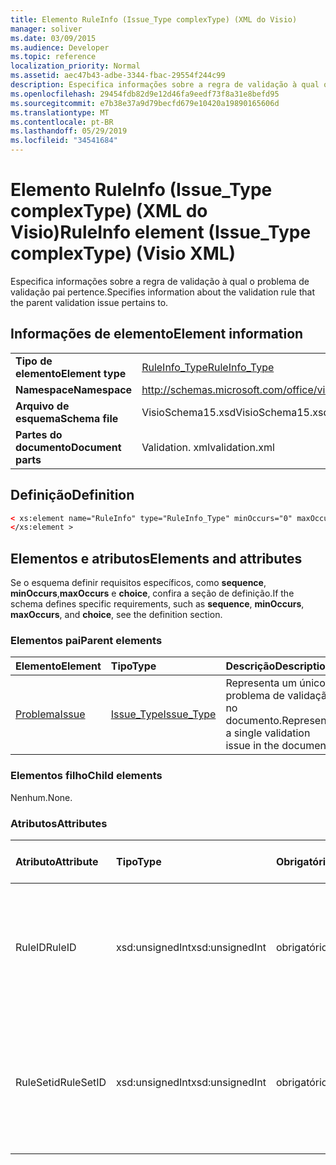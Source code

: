 ```yaml
---
title: Elemento RuleInfo (Issue_Type complexType) (XML do Visio)
manager: soliver
ms.date: 03/09/2015
ms.audience: Developer
ms.topic: reference
localization_priority: Normal
ms.assetid: aec47b43-adbe-3344-fbac-29554f244c99
description: Especifica informações sobre a regra de validação à qual o problema de validação pai pertence.
ms.openlocfilehash: 29454fdb82d9e12d46fa9eedf73f8a31e8befd95
ms.sourcegitcommit: e7b38e37a9d79becfd679e10420a19890165606d
ms.translationtype: MT
ms.contentlocale: pt-BR
ms.lasthandoff: 05/29/2019
ms.locfileid: "34541684"
---
```

# <a name="ruleinfo-element-issuetype-complextype-visio-xml"></a><span data-ttu-id="84d39-103">Elemento RuleInfo (Issue_Type complexType) (XML do Visio)</span><span class="sxs-lookup"><span data-stu-id="84d39-103">RuleInfo element (Issue_Type complexType) (Visio XML)</span></span>

<span data-ttu-id="84d39-104">Especifica informações sobre a regra de validação à qual o problema de validação pai pertence.</span><span class="sxs-lookup"><span data-stu-id="84d39-104">Specifies information about the validation rule that the parent validation issue pertains to.</span></span>
  
## <a name="element-information"></a><span data-ttu-id="84d39-105">Informações de elemento</span><span class="sxs-lookup"><span data-stu-id="84d39-105">Element information</span></span>

|||
|:-----|:-----|
|<span data-ttu-id="84d39-106">**Tipo de elemento**</span><span class="sxs-lookup"><span data-stu-id="84d39-106">**Element type**</span></span> <br/> |[<span data-ttu-id="84d39-107">RuleInfo_Type</span><span class="sxs-lookup"><span data-stu-id="84d39-107">RuleInfo_Type</span></span>](ruleinfo_type-complextypevisio-xml.md) <br/> |
|<span data-ttu-id="84d39-108">**Namespace**</span><span class="sxs-lookup"><span data-stu-id="84d39-108">**Namespace**</span></span> <br/> |http://schemas.microsoft.com/office/visio/2012/main  <br/> |
|<span data-ttu-id="84d39-109">**Arquivo de esquema**</span><span class="sxs-lookup"><span data-stu-id="84d39-109">**Schema file**</span></span> <br/> |<span data-ttu-id="84d39-110">VisioSchema15.xsd</span><span class="sxs-lookup"><span data-stu-id="84d39-110">VisioSchema15.xsd</span></span>  <br/> |
|<span data-ttu-id="84d39-111">**Partes do documento**</span><span class="sxs-lookup"><span data-stu-id="84d39-111">**Document parts**</span></span> <br/> |<span data-ttu-id="84d39-112">Validation. xml</span><span class="sxs-lookup"><span data-stu-id="84d39-112">validation.xml</span></span>  <br/> |
   
## <a name="definition"></a><span data-ttu-id="84d39-113">Definição</span><span class="sxs-lookup"><span data-stu-id="84d39-113">Definition</span></span>

```XML
< xs:element name="RuleInfo" type="RuleInfo_Type" minOccurs="0" maxOccurs="1" >
</xs:element >
```

## <a name="elements-and-attributes"></a><span data-ttu-id="84d39-114">Elementos e atributos</span><span class="sxs-lookup"><span data-stu-id="84d39-114">Elements and attributes</span></span>

<span data-ttu-id="84d39-115">Se o esquema definir requisitos específicos, como **sequence**, **minOccurs**,**maxOccurs** e **choice**, confira a seção de definição.</span><span class="sxs-lookup"><span data-stu-id="84d39-115">If the schema defines specific requirements, such as **sequence**, **minOccurs**, **maxOccurs**, and **choice**, see the definition section.</span></span> 
  
### <a name="parent-elements"></a><span data-ttu-id="84d39-116">Elementos pai</span><span class="sxs-lookup"><span data-stu-id="84d39-116">Parent elements</span></span>

|<span data-ttu-id="84d39-117">**Elemento**</span><span class="sxs-lookup"><span data-stu-id="84d39-117">**Element**</span></span>|<span data-ttu-id="84d39-118">**Tipo**</span><span class="sxs-lookup"><span data-stu-id="84d39-118">**Type**</span></span>|<span data-ttu-id="84d39-119">**Descrição**</span><span class="sxs-lookup"><span data-stu-id="84d39-119">**Description**</span></span>|
|:-----|:-----|:-----|
|[<span data-ttu-id="84d39-120">Problema</span><span class="sxs-lookup"><span data-stu-id="84d39-120">Issue</span></span>](issue-element-issues_type-complextypevisio-xml.md) <br/> |[<span data-ttu-id="84d39-121">Issue_Type</span><span class="sxs-lookup"><span data-stu-id="84d39-121">Issue_Type</span></span>](issue_type-complextypevisio-xml.md) <br/> |<span data-ttu-id="84d39-122">Representa um único problema de validação no documento.</span><span class="sxs-lookup"><span data-stu-id="84d39-122">Represents a single validation issue in the document.</span></span>  <br/> |
   
### <a name="child-elements"></a><span data-ttu-id="84d39-123">Elementos filho</span><span class="sxs-lookup"><span data-stu-id="84d39-123">Child elements</span></span>

<span data-ttu-id="84d39-124">Nenhum.</span><span class="sxs-lookup"><span data-stu-id="84d39-124">None.</span></span>
  
### <a name="attributes"></a><span data-ttu-id="84d39-125">Atributos</span><span class="sxs-lookup"><span data-stu-id="84d39-125">Attributes</span></span>

|<span data-ttu-id="84d39-126">**Atributo**</span><span class="sxs-lookup"><span data-stu-id="84d39-126">**Attribute**</span></span>|<span data-ttu-id="84d39-127">**Tipo**</span><span class="sxs-lookup"><span data-stu-id="84d39-127">**Type**</span></span>|<span data-ttu-id="84d39-128">**Obrigatório**</span><span class="sxs-lookup"><span data-stu-id="84d39-128">**Required**</span></span>|<span data-ttu-id="84d39-129">**Descrição**</span><span class="sxs-lookup"><span data-stu-id="84d39-129">**Description**</span></span>|<span data-ttu-id="84d39-130">**Valores possíveis**</span><span class="sxs-lookup"><span data-stu-id="84d39-130">**Possible values**</span></span>|
|:-----|:-----|:-----|:-----|:-----|
|<span data-ttu-id="84d39-131">RuleID</span><span class="sxs-lookup"><span data-stu-id="84d39-131">RuleID</span></span>  <br/> |<span data-ttu-id="84d39-132">xsd:unsignedInt</span><span class="sxs-lookup"><span data-stu-id="84d39-132">xsd:unsignedInt</span></span>  <br/> |<span data-ttu-id="84d39-133">obrigatório</span><span class="sxs-lookup"><span data-stu-id="84d39-133">required</span></span>  <br/> |<span data-ttu-id="84d39-134">Especifica o identificador exclusivo da regra de validação à qual o problema pai pertence.</span><span class="sxs-lookup"><span data-stu-id="84d39-134">Specifies the unique identifier of the validation rule that the parent issue pertains to.</span></span>  <br/> |<span data-ttu-id="84d39-135">Valores do tipo xsd:unsignedInt.</span><span class="sxs-lookup"><span data-stu-id="84d39-135">Values of the xsd:unsignedInt type.</span></span>  <br/> |
|<span data-ttu-id="84d39-136">RuleSetid</span><span class="sxs-lookup"><span data-stu-id="84d39-136">RuleSetID</span></span>  <br/> |<span data-ttu-id="84d39-137">xsd:unsignedInt</span><span class="sxs-lookup"><span data-stu-id="84d39-137">xsd:unsignedInt</span></span>  <br/> |<span data-ttu-id="84d39-138">obrigatório</span><span class="sxs-lookup"><span data-stu-id="84d39-138">required</span></span>  <br/> |<span data-ttu-id="84d39-139">Especifica o identificador exclusivo do conjunto de regras de validação ao qual o problema pai pertence.</span><span class="sxs-lookup"><span data-stu-id="84d39-139">Specifies the unique identifier of the validation rule set that the parent issue pertains to.</span></span>  <br/> |<span data-ttu-id="84d39-140">Valores do tipo xsd:unsignedInt.</span><span class="sxs-lookup"><span data-stu-id="84d39-140">Values of the xsd:unsignedInt type.</span></span>  <br/> |
   

